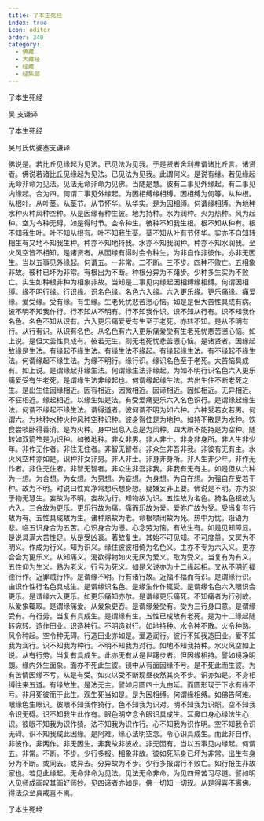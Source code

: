 ```yaml
---
title: 了本生死经
index: true
icon: editor
order: 340
category:
  - 佛藏
  - 大藏经
  - 经藏
  - 经集部
---
```


  了本生死经  

吴 支谦译  

了本生死经  

吴月氏优婆塞支谦译  

佛说是。若比丘见缘起为见法。已见法为见我。于是贤者舍利弗谓诸比丘言。诸贤者。佛说若诸比丘见缘起为见法。已见法为见我。此谓何义。是说有缘。若见缘起无命非命为见法。见法无命非命为见佛。当随是慧。彼有二事见外缘起。有二事见内缘起。合为四。何谓二事见外缘起。为因相缚缘相缚。因相缚为何等。从种根。从根叶。从叶茎。从茎节。从节怀华。从华实。是为因相缚。何谓缘相缚。为地种水种火种风种空种。从是因缘有种生彼。地为持种。水为润种。火为热种。风为起种。空为令种无碍。如是得时节。会令种生。彼种不知我生根。根不知从种有。根不知我生叶。叶不知从根有。叶不知我生茎。茎不知从叶有节怀华。实亦不自知转相生有又地不知我生种。种亦不知地持我。水亦不知我润种。种亦不知水润我。至火风空皆不相知。是诸贤者。从因缘有得时会令种生。为非自作非彼作。亦非无因生。当以五事见外缘起。何谓五。一非常。二不断。三不步。四种不败亡。五相象非故。彼种已坏为非常。有根出为不断。种根分异为不躇步。少种多生实为不败亡。实生如种根非种为相象非故。当知是二事见内缘起因相缚缘相缚。何谓因相缚。缘不明行缘。行识缘。识名色缘。名色六入缘。六入更乐缘。更乐痛缘。痛爱缘。爱受缘。受有缘。有生缘。生老死忧悲苦懑心恼。如是是但大苦性具成有病。彼不明不知我作行。行不知从不明有。行不知我作识。识不知从行有。识不知我作名色。名色不知从识有。六入更乐痛爱受有生至于老死。亦转不知。是从不明有行。从行有识。从识有名色。从名色有六入更乐痛爱受有生老死忧悲苦懑心恼。如上说。是但大苦性具成有。彼若无生。则无老死忧悲苦懑心恼。是诸贤者。因缘起故缘是生法。有缘起不缘生法。有缘生法不缘起。有缘起缘生法。有不缘起不缘生法。何谓缘起不缘生法。为缘不明行。缘行识。缘识名色至于老死。大苦恼具成有。如上说。是谓缘起非缘生法。何谓缘生法非缘起。为如不明行识名色六入更乐痛爱受有生老死。是谓缘生法非缘起也。何谓缘起缘生法。若出生住不断老死之生。是出生住因缘相近。因有相近。因微相近。因谛相近。因如相近。无异相近。不狂相近。缘起相近。以缘生如是法。有受爱痛更乐六入名色识行。是谓缘起缘生法。何谓不缘起不缘生法。谓得道者。彼何谓不明为如六种。六种受若女若男。何谓六。为地种水种火种风种空种识种。彼身得住是为地种。如持不散是为水种。饮食尝啖卧得善消。是为火种。身中出息入息是为风种。四大所不能持是为空种。随转如双箭笮是为识种。如彼地种。非女非男。非人非士。非身非身所。非人生非少年。非作无作者。非住无住者。非智无智者。非众生非吾非我。非彼有无有主。水火风空种亦如是。识种非女非男。非人非士。非身非身所。非人生非少年。非作无作者。非住无住者。非智无智者。非众生非吾非我。非我有无有主。如是但从六种为一想。为合想。为女想。为男想。为妄想。为身想。为自在想。为强自在受若干种。故为不明。时说曰性痴净常想乐想身想。疑嫌妄非上要。佛说是不明。亦为染于物无慧生。妄故为不明。妄故为行。知物故为识。五性故为名色。猗名色根故为六入。三合故为更乐。更乐行故为痛。痛而乐故为爱。爱弥广故为受。受当复有行故为有。五性具成故为生。诸种熟故为老。命根噤闭故为死。热中为忧。诳语为悲。临五识身合为五苦。心识身合为懑。心念劳为恼。有故生有。如是见知障显。是说具满大苦性足。从是受凶衰。著故复生。其始不可见知。不可度量。又冥为不明义。作成为行义。知为识义。缘住彼彼相倚为名色义。主亦不专为六入义。更亦合会为更乐义。从知痛义。渴欲得物如火无厌为爱义。取为受义。当复有为有义。五性仰为生义。熟为老义。行亏为死义。如是义说亦为十二缘起相。又从不明近福德行作。近罪贼行作。是谓缘不明。行有诸行故。近福不福而有识。是谓缘行识。由识作性行名色具成生。是谓缘识名色。是缘生作作辄受。是谓缘名色六入眼识会更乐。是谓缘六入更乐。如更乐痛知亦尔。是谓缘更乐痛死。不知痛者为行别故。从爱象辄取。是谓缘痛爱。从爱象更吞。是谓缘爱受有。受为三行身口意。是谓缘受有。有行劳。当复有具成生。是谓缘有生。五性已成故有老死。是为十二缘起随转宛转。造作田业。识造种行。不明造对行。如地持种。水令种不散。火令种熟。风令种起。空令种无碍。行造田业亦如是。爱造润行。彼行不知我造田业。爱不知我为润行。识不知我为种行。不明不知我为对行。如地不知我持种。水火风空如上说。从有行劳。当复有具成生。此亦无有从是世躇步者。但因缘相持。譬如镜净明朗。缘内外生面象。面亦不死此生彼。镜中从有面因缘不亏。是不死此而生彼。为有苦情因缘不亏。从是有受。如火以受不断现昼夜然其炎不步。识亦如是。不身相缚往来五道。有缘故生。是法无主。譬如月圆四十九由延。而圆形现于下水有缘不亏。非月死彼而于此生。观生死当如是。是为因相缚。何谓缘相缚。如佛告阿难。眼缘色生眼识。彼眼不知我作猗行。色不知我为识对。明不知我为识照。空不知我令识无碍。识不知我生此作有。眼色明空念令眼识具成生。耳鼻口身心缘法生心识。彼眼不知我为识作猗。法不知我为识作行。心不知我为识作明。空不知我令识无碍。识不知我成此因缘。是阿难。缘心法明空念。令心识具成生。而此非自作。非彼作。非两作。非无因生。非我故非彼故。非无因有。当以五事见内缘起。何谓五。非常。不断。不步。少行多报。相象非故。彼如死际身已坏为非常。出生有身分为不断。或同去。或异去。分异故为不步。少行多报谓行不败亡。如行报生非故家也。若见此缘起。无命非命为见法。见法无命非命。为见四谛苦习尽道。譬如明人见师成画叹其画好师妙。见四谛者亦如是。佛一切知一切现。从是得喜不离佛。得法众至真戒喜不离。  

了本生死经  
